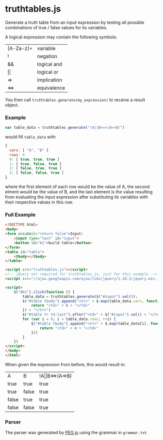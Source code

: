 truthtables.js
==============

Generate a truth table from an input expression by testing all possible combinations of true / false values for its variables.

A logical expression may contain the following symbols:

<table class="table table-hover">
    <tbody>
        <tr><td>[A-Za-z]+</td><td>variable</td></tr>
        <tr><td>!</td><td>negation</td></tr>
        <tr><td>&&</td><td>logical and</td></tr>
        <tr><td>||</td><td>logical or</td></tr>
        <tr><td>=></td><td>implication</td></tr>
        <tr><td><=></td><td>equivalence</td></tr>
    </tbody>
</table>


You then call `truthtables.generate(my_expression)` to receive a result object.

### Example

```javascript
var table_data = truthtables.generate("!A||B<=>(A=>B)")
```

would fill `table_data` with

```javascript
{
  vars: [ "A", "B" ]
  rows: 4
  0: [ true, true, true ]
  1: [ true, false, true ]
  2: [ false, true, true ]
  3: [ false, false, true ]
}
```

where the first element of each row would be the value of A, the second elment would be the value of B, and the last element is the value resulting from evaluating the input expression after substituting its variables with their respective values in this row.

### Full Example

```html
<!DOCTYPE html>
<body>
<form onsubmit="return false">Input:
    <input type="text" id="input">
    <button id="b1">build table</button>
</form>
<table id="table">
    <tbody></tbody>
</table>

<script src="truthtables.js"></script>
<!-- jQuery not required for truthtables.js, just for this example -->
<script src="//ajax.googleapis.com/ajax/libs/jquery/1.10.2/jquery.min.js"></script>

<script>
    $("#b1").click(function () {
        table_data = truthtables.generate($("#input").val());
        $("#table tbody").append("<tr>" + $.map(table_data.vars, function (n) {
            return "<td>" + n + "</td>"
        }) + "</tr>")
        $("#table tr td:last").after("<td>" + $("#input").val() + "</td>")
        for (var i = 0; i < table_data.rows; ++i) {
            $("#table tbody").append("<tr>" + $.map(table_data[i], function (n) {
                return "<td>" + n + "</td>"
            }))
        }
    })
</script>
</body>
</html>
```

When given the expression from before, this would result in:

<table id="table">
    <tbody><tr><td>A</td><td>B</td><td>!A||B&lt;=&gt;(A=&gt;B)</td></tr><tr><td>true</td><td>true</td><td>true</td></tr><tr><td>true</td><td>false</td><td>true</td></tr><tr><td>false</td><td>true</td><td>true</td></tr><tr><td>false</td><td>false</td><td>true</td></tr></tbody>
</table>

### Parser

The parser was generated by [PEG.js](http://pegjs.majda.cz/) using the grammar in `grammar.txt`